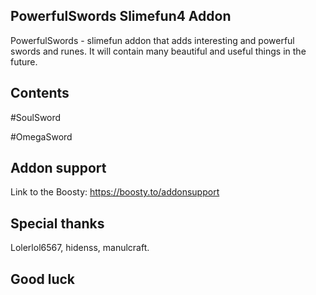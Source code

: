 ## PowerfulSwords Slimefun4 Addon
PowerfulSwords - slimefun addon that adds  interesting and powerful swords and runes. It will contain many beautiful and useful things in the future. 
## Contents
#SoulSword

#OmegaSword

## Addon support
Link to the Boosty:
https://boosty.to/addonsupport
## Special thanks
Lolerlol6567, hidenss, manulcraft.

## Good luck
